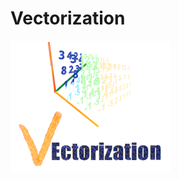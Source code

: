 # Vectorization
![Logo do projeto](https://github.com/WilliamJardim/Vectorization/blob/main/imagens/logo256x256.png)